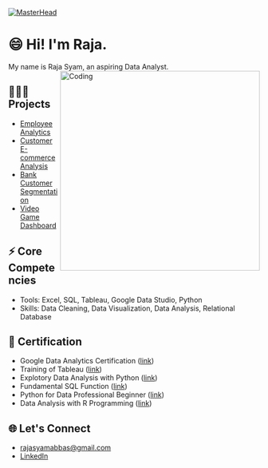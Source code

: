 [![MasterHead](https://cdn.dribbble.com/users/1523313/screenshots/13671653/data-analysis.gif)](https://github.com/Syamabbas/)

# 😄 Hi! I'm Raja.

My name is Raja Syam, an aspiring Data Analyst.
<img align="right" alt="Coding" width="400" src="https://cdn.dribbble.com/users/1162077/screenshots/3848914/programmer.gif">

## 👨🏼‍💻 Projects
- [Employee Analytics](https://www.mavenanalytics.io/project/5382)
- [Customer E-commerce Analysis](https://www.mavenanalytics.io/project/5373)
- [Bank Customer Segmentation](https://www.mavenanalytics.io/project/5345)
- [Video Game Dashboard](https://www.mavenanalytics.io/project/4679)

## ⚡ Core Competencies
- Tools: Excel, SQL, Tableau, Google Data Studio, Python
- Skills: Data Cleaning, Data Visualization, Data Analysis, Relational Database

## 📑 Certification

- Google Data Analytics Certification ([link](https://www.coursera.org/account/accomplishments/specialization/certificate/ULTFRBGFC7R5))
- Training of Tableau ([link](https://www.udemy.com/certificate/UC-9b8bb7e6-9f05-4937-b28f-5afaff1813b8/))
- Explotory Data Analysis with Python ([link](https://academy.dqlab.id/Certificate_check/result/DQLABINTP1NRFTIB))
- Fundamental SQL Function ([link](https://academy.dqlab.id/Certificate_check/result/DQLABSQLT2VHDVHG))
- Python for Data Professional Beginner ([link](https://academy.dqlab.id/Certificate_check/result/DQLABINTP1LQTRPG))
- Data Analysis with R Programming ([link](https://www.coursera.org/account/accomplishments/certificate/PDPEHUWVXM2P))

## 🌐 Let's Connect

  - rajasyamabbas@gmail.com
  - [LinkedIn](https://www.linkedin.com/in/raja-syam-abbas-shagir/)

<!---
Syamabbas/RajaSyam is a ✨ special ✨ repository because its `README.md` (this file) appears on your GitHub profile.
You can click the Preview link to take a look at your changes.
--->
